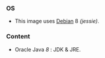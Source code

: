 ### OS
* This image uses [Debian][1] 8 _(jessie)_.

### Content
* Oracle Java _8_ : JDK & JRE.

[1]: https://hub.docker.com/_/debian/
